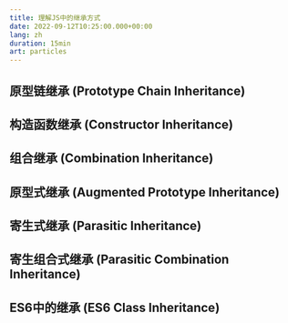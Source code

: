 ```yaml
---
title: 理解JS中的继承方式
date: 2022-09-12T10:25:00.000+00:00
lang: zh
duration: 15min
art: particles
---
```


## 原型链继承 (Prototype Chain Inheritance)

## 构造函数继承 (Constructor Inheritance)

## 组合继承 (Combination Inheritance)

## 原型式继承 (Augmented Prototype Inheritance)

## 寄生式继承 (Parasitic Inheritance)

## 寄生组合式继承 (Parasitic Combination Inheritance)

## ES6中的继承 (ES6 Class Inheritance)
